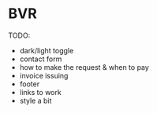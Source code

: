 # BVR

TODO:

- dark/light toggle
- contact form
- how to make the request & when to pay
- invoice issuing
- footer
- links to work
- style a bit
